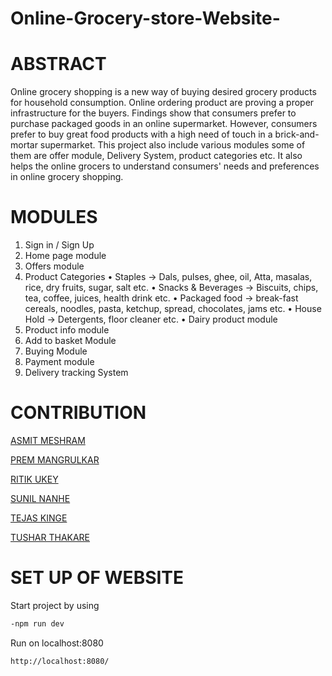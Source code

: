 # Online-Grocery-store-Website-

# ABSTRACT

Online grocery shopping is a new way of buying desired grocery products for household consumption. Online ordering product are proving a proper infrastructure for the buyers. Findings show that consumers prefer to purchase packaged goods in an online supermarket. However, consumers prefer to buy great food products with a high need of touch in a brick-and-mortar supermarket. This project also include various modules some of them are offer module, Delivery System, product categories etc. It also helps the online grocers to understand consumers' needs and 
preferences in online grocery shopping.

# MODULES

1. Sign in / Sign Up 
2. Home page module 
3. Offers module 
4. Product Categories 
• Staples → Dals, pulses, ghee, oil, Atta, masalas, rice, dry fruits, sugar, salt 
etc. 
• Snacks & Beverages → Biscuits, chips, tea, coffee, juices, health drink etc. 
• Packaged food → break-fast cereals, noodles, pasta, ketchup, spread, 
chocolates, jams etc. 
• House Hold → Detergents, floor cleaner etc. 
• Dairy product module
5. Product info module
6. Add to basket Module
7. Buying Module
8. Payment module
9. Delivery tracking System

# CONTRIBUTION

[ASMIT MESHRAM](https://github.com/asmit416)

[PREM MANGRULKAR](https://github.com/Prem696)

[RITIK UKEY](https://github.com/RitikUkey444)

[SUNIL NANHE](https://github.com/SunyaTheSuperMan)

[TEJAS KINGE](https://github.com/tejaskinge29)

[TUSHAR THAKARE](https://github.com/TUSHARTHEWAY)

# SET UP OF WEBSITE

Start project by using
```bash
-npm run dev
```
Run on localhost:8080
```bash
http://localhost:8080/
```
